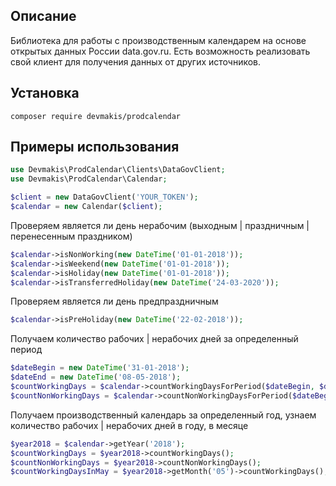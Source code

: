 ## Описание

Библиотека для работы с производственным календарем на основе открытых данных России data.gov.ru. 
Есть возможность реализовать свой клиент для получения данных от других источников.

## Установка

`composer require devmakis/prodcalendar`

## Примеры использования

```php
use Devmakis\ProdCalendar\Clients\DataGovClient;
use Devmakis\ProdCalendar\Calendar;

$client = new DataGovClient('YOUR_TOKEN');
$calendar = new Calendar($client);
```

Проверяем является ли день нерабочим (выходным | праздничным | перенесенным праздником)

```php
$calendar->isNonWorking(new DateTime('01-01-2018'));
$calendar->isWeekend(new DateTime('01-01-2018'));
$calendar->isHoliday(new DateTime('01-01-2018'));
$calendar->isTransferredHoliday(new DateTime('24-03-2020'));
```

Проверяем является ли день предпраздничным

```php
$calendar->isPreHoliday(new DateTime('22-02-2018'));
```

Получаем количество рабочих | нерабочих дней за определенный период

```php
$dateBegin = new DateTime('31-01-2018');
$dateEnd = new DateTime('08-05-2018');
$countWorkingDays = $calendar->countWorkingDaysForPeriod($dateBegin, $dateEnd);
$countNonWorkingDays = $calendar->countNonWorkingDaysForPeriod($dateBegin, $dateEnd);
```

Получаем производственный календарь за определенный год, узнаем количество рабочих | нерабочих дней в году, в месяце

```php
$year2018 = $calendar->getYear('2018');
$countWorkingDays = $year2018->countWorkingDays();
$countNonWorkingDays = $year2018->countNonWorkingDays();
$countWorkingDaysInMay = $year2018->getMonth('05')->countWorkingDays();
```
